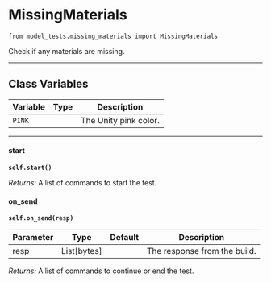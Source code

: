 # MissingMaterials

`from model_tests.missing_materials import MissingMaterials`

Check if any materials are missing.

***

## Class Variables

| Variable | Type | Description |
| --- | --- | --- |
| `PINK ` |  | The Unity pink color. |

***

#### start

**`self.start()`**

_Returns:_  A list of commands to start the test.

#### on_send

**`self.on_send(resp)`**


| Parameter | Type | Default | Description |
| --- | --- | --- | --- |
| resp |  List[bytes] |  | The response from the build. |

_Returns:_  A list of commands to continue or end the test.

